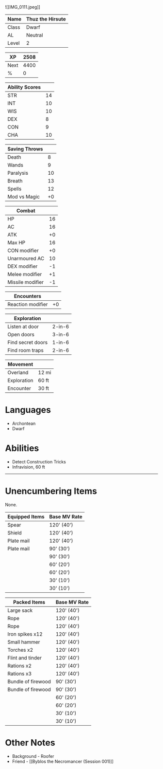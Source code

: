 ![[IMG_0111.jpeg]]

| Name | Thuz the Hirsute |
| - | - |
| Class | Dwarf | 
| AL | Neutral |
| Level | 2 |


| XP | 2508 |
| - | - |
| Next | 4400 |
| % | 0 |


| Ability Scores | | 
| - | - |
| STR | 14 |
| INT | 10 |
| WIS | 10 | 
| DEX | 8 |
| CON | 9 |
| CHA | 10 |


| Saving Throws | |
| - | - |
| Death | 8 |
| Wands | 9 |
| Paralysis | 10 |
| Breath | 13 |
| Spells | 12 |
| Mod vs Magic | +0 |


| Combat | |
| - | - |
| HP | 16 |
| AC | 16 |
| ATK | +0 |
| Max HP | 16 |
| CON modifier | +0 |
| Unarmoured AC | 10 |
| DEX modifier | -1 |
| Melee modifier | +1 |
| Missile modifier | -1 |


| Encounters | |
| - | - |
| Reaction modifier | +0 |


| Exploration | |
| - | - |
| Listen at door | 2-in-6 |
| Open doors | 3-in-6 |
| Find secret doors | 1-in-6 |
| Find room traps | 2-in-6 |


| Movement | |
| - | - |
| Overland | 12 mi |
| Exploration | 60 ft |
| Encounter | 30 ft |

# Languages
- Archontean
- Dwarf
# Abilities
- Detect Construction Tricks
- Infravision, 60 ft
------
# Unencumbering Items
None.

| Equipped Items | Base MV Rate |
|  - | - |
| Spear | 120' (40') |
| Shield | 120' (40') |
| Plate mail | 120' (40') |
| Plate mail | 90' (30') |
| | 90' (30') |
| | 60' (20') |
| | 60' (20') |
| | 30' (10') |
| | 30' (10') |


| Packed Items | Base MV Rate |
| - | - |
| Large sack | 120' (40') |
| Rope | 120' (40') |
| Rope | 120' (40') |
| Iron spikes x12 | 120' (40') |
| Small hammer | 120' (40') |
| Torches x2 | 120' (40') |
| Flint and tinder | 120' (40') |
| Rations x2 | 120' (40') |
| Rations x3 | 120' (40') |
| Bundle of firewood | 90' (30') |
| Bundle of firewood | 90' (30') |
| | 60' (20') |
| | 60' (20') |
| | 30' (10') |
| | 30' (10') |

# Other Notes
- Background - Roofer
- Friend - [[Byblos the Necromancer (Session 001)]]